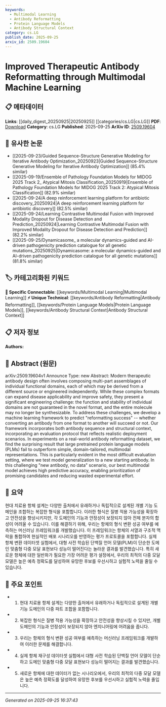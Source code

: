 ```yaml
---
keywords:
  - Multimodal Learning
  - Antibody Reformatting
  - Protein Language Models
  - Antibody Structural Context
category: cs.LG
publish_date: 2025-09-25
arxiv_id: 2509.19604
---
```


<!-- KEYWORD_LINKING_METADATA:
{
  "processed_timestamp": "2025-09-25T16:37:43.451313",
  "vocabulary_version": "1.0",
  "selected_keywords": [
    "Multimodal Learning",
    "Antibody Reformatting",
    "Protein Language Models",
    "Antibody Structural Context"
  ],
  "rejected_keywords": [],
  "similarity_scores": {
    "Multimodal Learning": 0.82,
    "Antibody Reformatting": 0.78,
    "Protein Language Models": 0.79,
    "Antibody Structural Context": 0.77
  },
  "extraction_method": "AI_prompt_based",
  "budget_applied": true,
  "candidates_json": {
    "candidates": [
      {
        "surface": "Multimodal Machine Learning",
        "canonical": "Multimodal Learning",
        "aliases": [
          "Multimodal ML"
        ],
        "category": "specific_connectable",
        "rationale": "Connects to recent trends in integrating multiple data types for enhanced predictive modeling.",
        "novelty_score": 0.55,
        "connectivity_score": 0.88,
        "specificity_score": 0.78,
        "link_intent_score": 0.82
      },
      {
        "surface": "Therapeutic Antibody Reformatting",
        "canonical": "Antibody Reformatting",
        "aliases": [
          "Therapeutic Antibody Conversion"
        ],
        "category": "unique_technical",
        "rationale": "Represents a specific application of machine learning in biotechnology, enhancing domain-specific connections.",
        "novelty_score": 0.75,
        "connectivity_score": 0.65,
        "specificity_score": 0.85,
        "link_intent_score": 0.78
      },
      {
        "surface": "Protein Language Models",
        "canonical": "Protein Language Models",
        "aliases": [
          "PLMs"
        ],
        "category": "unique_technical",
        "rationale": "Highlights the intersection of language models and protein analysis, a niche but growing research area.",
        "novelty_score": 0.68,
        "connectivity_score": 0.72,
        "specificity_score": 0.8,
        "link_intent_score": 0.79
      },
      {
        "surface": "Antibody Sequence and Structural Context",
        "canonical": "Antibody Structural Context",
        "aliases": [
          "Antibody Sequence Context"
        ],
        "category": "unique_technical",
        "rationale": "Emphasizes the importance of structural information in antibody engineering, facilitating targeted research links.",
        "novelty_score": 0.7,
        "connectivity_score": 0.6,
        "specificity_score": 0.82,
        "link_intent_score": 0.77
      }
    ],
    "ban_list_suggestions": [
      "reformatting success",
      "evaluation protocol",
      "real-world dataset"
    ]
  },
  "decisions": [
    {
      "candidate_surface": "Multimodal Machine Learning",
      "resolved_canonical": "Multimodal Learning",
      "decision": "linked",
      "scores": {
        "novelty": 0.55,
        "connectivity": 0.88,
        "specificity": 0.78,
        "link_intent": 0.82
      }
    },
    {
      "candidate_surface": "Therapeutic Antibody Reformatting",
      "resolved_canonical": "Antibody Reformatting",
      "decision": "linked",
      "scores": {
        "novelty": 0.75,
        "connectivity": 0.65,
        "specificity": 0.85,
        "link_intent": 0.78
      }
    },
    {
      "candidate_surface": "Protein Language Models",
      "resolved_canonical": "Protein Language Models",
      "decision": "linked",
      "scores": {
        "novelty": 0.68,
        "connectivity": 0.72,
        "specificity": 0.8,
        "link_intent": 0.79
      }
    },
    {
      "candidate_surface": "Antibody Sequence and Structural Context",
      "resolved_canonical": "Antibody Structural Context",
      "decision": "linked",
      "scores": {
        "novelty": 0.7,
        "connectivity": 0.6,
        "specificity": 0.82,
        "link_intent": 0.77
      }
    }
  ]
}
-->

# Improved Therapeutic Antibody Reformatting through Multimodal Machine Learning

## 📋 메타데이터

**Links**: [[daily_digest_20250925|20250925]] [[categories/cs.LG|cs.LG]]
**PDF**: [Download](https://arxiv.org/pdf/2509.19604.pdf)
**Category**: cs.LG
**Published**: 2025-09-25
**ArXiv ID**: [2509.19604](https://arxiv.org/abs/2509.19604)

## 🔗 유사한 논문
- [[2025-09-23/Guided Sequence-Structure Generative Modeling for Iterative Antibody Optimization_20250923|Guided Sequence-Structure Generative Modeling for Iterative Antibody Optimization]] (85.4% similar)
- [[2025-09-19/Ensemble of Pathology Foundation Models for MIDOG 2025 Track 2_ Atypical Mitosis Classification_20250919|Ensemble of Pathology Foundation Models for MIDOG 2025 Track 2: Atypical Mitosis Classification]] (82.9% similar)
- [[2025-09-24/A deep reinforcement learning platform for antibiotic discovery_20250924|A deep reinforcement learning platform for antibiotic discovery]] (82.5% similar)
- [[2025-09-24/Learning Contrastive Multimodal Fusion with Improved Modality Dropout for Disease Detection and Prediction_20250924|Learning Contrastive Multimodal Fusion with Improved Modality Dropout for Disease Detection and Prediction]] (82.2% similar)
- [[2025-09-25/Dynamicasome_ a molecular dynamics-guided and AI-driven pathogenicity prediction catalogue for all genetic mutations_20250925|Dynamicasome: a molecular dynamics-guided and AI-driven pathogenicity prediction catalogue for all genetic mutations]] (81.8% similar)

## 🏷️ 카테고리화된 키워드
**🔗 Specific Connectable**: [[keywords/Multimodal Learning|Multimodal Learning]]
**⚡ Unique Technical**: [[keywords/Antibody Reformatting|Antibody Reformatting]], [[keywords/Protein Language Models|Protein Language Models]], [[keywords/Antibody Structural Context|Antibody Structural Context]]

## 📋 저자 정보

**Authors:** 

## 📄 Abstract (원문)

arXiv:2509.19604v1 Announce Type: new 
Abstract: Modern therapeutic antibody design often involves composing multi-part assemblages of individual functional domains, each of which may be derived from a different source or engineered independently. While these complex formats can expand disease applicability and improve safety, they present a significant engineering challenge: the function and stability of individual domains are not guaranteed in the novel format, and the entire molecule may no longer be synthesizable. To address these challenges, we develop a machine learning framework to predict "reformatting success" -- whether converting an antibody from one format to another will succeed or not. Our framework incorporates both antibody sequence and structural context, incorporating an evaluation protocol that reflects realistic deployment scenarios. In experiments on a real-world antibody reformatting dataset, we find the surprising result that large pretrained protein language models (PLMs) fail to outperform simple, domain-tailored, multimodal representations. This is particularly evident in the most difficult evaluation setting, where we test model generalization to a new starting antibody. In this challenging "new antibody, no data" scenario, our best multimodal model achieves high predictive accuracy, enabling prioritization of promising candidates and reducing wasted experimental effort.

## 📝 요약

현대 치료용 항체 설계는 다양한 출처에서 유래하거나 독립적으로 설계된 개별 기능 도메인을 조합하는 복잡한 형식을 포함합니다. 이러한 형식은 질병 적용 가능성을 확장하고 안전성을 향상시키지만, 각 도메인의 기능과 안정성이 보장되지 않아 전체 분자의 합성이 어려울 수 있습니다. 이를 해결하기 위해, 우리는 항체의 형식 변환 성공 여부를 예측하는 머신러닝 프레임워크를 개발했습니다. 이 프레임워크는 항체의 서열과 구조적 맥락을 통합하여 현실적인 배포 시나리오를 반영하는 평가 프로토콜을 포함합니다. 실제 항체 변환 데이터셋 실험에서, 대형 사전 학습된 단백질 언어 모델(PLM)이 단순한 도메인 맞춤형 다중 모달 표현보다 성능이 떨어진다는 놀라운 결과를 발견했습니다. 특히 새로운 항체에 대한 일반화가 필요한 가장 어려운 평가 설정에서, 우리의 최적의 다중 모달 모델은 높은 예측 정확도를 달성하여 유망한 후보를 우선시하고 실험적 노력을 줄일 수 있습니다.

## 🎯 주요 포인트

- 1. 현대 치료용 항체 설계는 다양한 출처에서 유래하거나 독립적으로 설계된 개별 기능 도메인의 다중 파트 조합을 포함합니다.
- 2. 복잡한 형식은 질병 적용 가능성을 확장하고 안전성을 향상시킬 수 있지만, 개별 도메인의 기능과 안정성이 보장되지 않아 엔지니어링에 어려움을 줍니다.
- 3. 우리는 항체의 형식 변환 성공 여부를 예측하는 머신러닝 프레임워크를 개발하여 이러한 문제를 해결합니다.
- 4. 실제 항체 재구성 데이터셋 실험에서 대형 사전 학습된 단백질 언어 모델이 단순하고 도메인 맞춤형 다중 모달 표현보다 성능이 떨어지는 결과를 발견했습니다.
- 5. 새로운 항체에 대한 데이터가 없는 시나리오에서, 우리의 최적의 다중 모달 모델은 높은 예측 정확도를 달성하여 유망한 후보를 우선시하고 실험적 노력을 줄입니다.


---

*Generated on 2025-09-25 16:37:43*